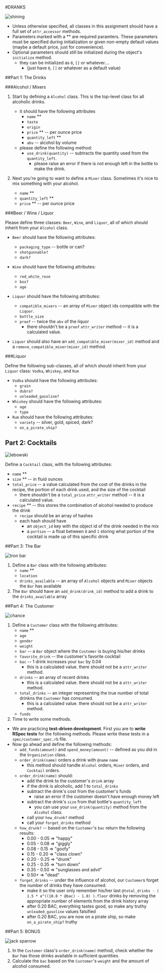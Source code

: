 #DRANKS

![shining](http://i.imgur.com/xhukfHP.jpg)

- Unless otherwise specified, all classes in this assignment should have a full set of `attr_accessor` methods. 
- Parameters marked with a ** are required paramters. These parameters must be specified during initialization or given non-empty default values (maybe a default price, just for convenience).
- Optional parameters should still be initialized during the object's `initialize` method. 
	- they can be initialized as `0`, `[]` or whatever....
		- (just have `0`, `[]` or whatever as a default value)

##Part 1: The Drinks

###Alcohol / Mixers

1. Start by defining a `Alcohol` class. This is the top-level class for all alcoholic drinks.
	- it should have the following attributes
		- `name` **
		- `taste`
		- `origin`
		- `price` ** -- per ounce price
		- `quantity_left` **
		- `abv` -- alcohol by volume 
	- please define the following method:
		- `use_drink(quantity)` -- subtracts the quantity used from the `quantity_left`.
			- please raise an error if there is not enough left in the bottle to make the drink.

2. Next you're going to want to define a `Mixer` class. Sometimes it's nice to mix something with your alcohol.
	- `name` **
	- `quantity_left` **
	- `price` ** -- per ounce price

###Beer / Wine / Liquor

Please define three classes: `Beer`, `Wine`, and `Liquor`, all of which should inherit from your `Alcohol` class.

- `Beer` should have the following attributes:
	- `packaging_type` -- bottle or can?
	- `shotgunnable?`
	- `dark?`
- `Wine` should have the following attributes:
	- `red_white_rose`
	- `box?`
	- `age`
- `Liquor` should have the following attributes:
	- `compatible_mixers` -- an array of `Mixer` object ids compatible with the `Liquor`.
	- `bottle_size`
	- `proof` -- twice the `abv` of the liquor
		- there shouldn't be a `proof` `attr_writer` method -- it is a calculated value.

- `Liquor` should also have an `add_compatible_mixer(mixer_id)` method and a `remove_compatible_mixer(mixer_id)` method.

###Liquor

Define the following sub-classes, all of which should inherit from your `Liquor` class: `Vodka`, `Whiskey`, and `Rum`

- `Vodka` should have the following attributes:
	- `grain`
	- `dubra?`
	- `unleaded_gasoline?`
- `Whiskey` should have the following attributes:
	- `age`
	- `type`
- `Rum` should have the following attributes:
	- `variety` -- silver, gold, spiced, dark?
	- `on_a_pirate_ship?`

## Part 2: Cocktails

![lebowski](http://i.imgur.com/lS1VzEJ.jpg?1)

Define a `Cocktail` class, with the following attributes:

- `name` **
- `size` ** -- in fluid ounces
- `total_price` -- a value calculated from the cost of the drinks in the recipe, the portion of each drink used, and the size of the cocktail
	- there shouldn't be a `total_price` `attr_writer` method -- it is a calculated value.
- `recipe` ** -- this stores the combination of alcohol needed to produce the drink
	- `recipe` should be an array of hashes
	- each hash should have 
		- an `object_id` key with the object id of the drink needed in the mix
		- a `portion` -- a float between `0` and `1` storing what portion of the cocktail is made up of this specific drink

##Part 3: The Bar

![tron bar](http://i.imgur.com/0NuwCIL.jpg?1)

1. Define a `Bar` class with the following attributes:
	- `name` **
	- `location`
	- `drinks_available` -- an array of `Alcohol` objects and `Mixer` objects the `Bar` has available
2. The `Bar` should have an `add_drink(drink_id)` method to add a drink to the `drinks_available` array

##Part 4: The Customer

![chance](http://i.imgur.com/Q0a5eJp.jpg)

1. Define a `Customer` class with the following attributes:
	- `name` **
	- `age`
	- `gender`
	- `weight`
	- `bar` -- a `Bar` object where the `Customer` is buying his/her drinks
	- `favorite_drink` -- the customer's favorite cocktail
	- `bac` -- 1 drink increases your `bac` by 0.04
		- this is a calculated value. there should not be a `attr_writer` method.
	- `drinks` -- an array of recent drinks
		- this is a calculated value. there should not be a `attr_writer` method.
	- `total_drinks` -- an integer representing the true number of total drinkns the `Customer` has consumed.
		- this is a calculated value. there should not be a `attr_writer` method.
	- `funds`
2. Time to write some methods.
- We are practicing **test-driven development**. First you are to **write RSpec tests** for the following methods. Please write these tests in a `spec/customer_spec.rb` file.
- Now go ahead and define the following methods:
	- `add_funds(amount)` and `spend_money(amount)` -- defined as you did in the `Organization` class.
	- `order_drink(name)` orders a drink with `@name` `name`
		- this method should handle `Alcohol` orders, `Mixer` orders, and `Cocktail` orders.
	- `order_drink(name)` should:
		- add the drink to the customer's `drink` array
		- if the drink is alcoholic, add 1 to `total_drinks`
		- subtract the drink's cost from the customer's funds
			- raise an error if the customer doesn't have enough money left
		- subtract the drink's `size` from that bottle's `quantity_left`
			- you can use your `use_drink(quantity)` method from the `Alcohol` class.
		- call your `how_drunk?` method
		- call your `forget_drinks` method
	- `how_drunk?` -- based on the `Customer`'s `bac` return the following results:
		- 0.00 - 0.05 => "happy"
		- 0.05 - 0.08 => "giggly"
		- 0.08 - 0.15 => "goofy"
		- 0.15 - 0.20 => "class clown"
		- 0.20 - 0.25 => "drunk"
		- 0.25 - 0.35 => "turn down"
		- 0.35 - 0.50 => "sunglasses and advil"
		- 0.50+ => "dead"
	- `forget_drinks` -- under the influence of alcohol, our `Customer`s forget the number of drinks they have consumed.
		- make it so the user only remember his/her last `@total_drinks - ( 1.5 * e^((10.0 * @bac) - 1.0) ).floor` drinks by removing the appropriate number of elements from the drink history array
		- after 0.20 BAC, everything tastes good, so make any truthy `unleaded_gasoline` values falsified
		- after 0.20 BAC, you are now on a pirate ship, so make `on_a_pirate_ship?` truthy

##Part 5: BONUS

![jack sparrow](http://i.imgur.com/ii7ofTE.png)

1. In the `Customer` class's `order_drink(name)` method, check whether the `Bar` has those drinks available in sufficient quantities
2. Calculate the `bac` based on the `Customer`'s `weight` and the amount of alcohol consumed.

